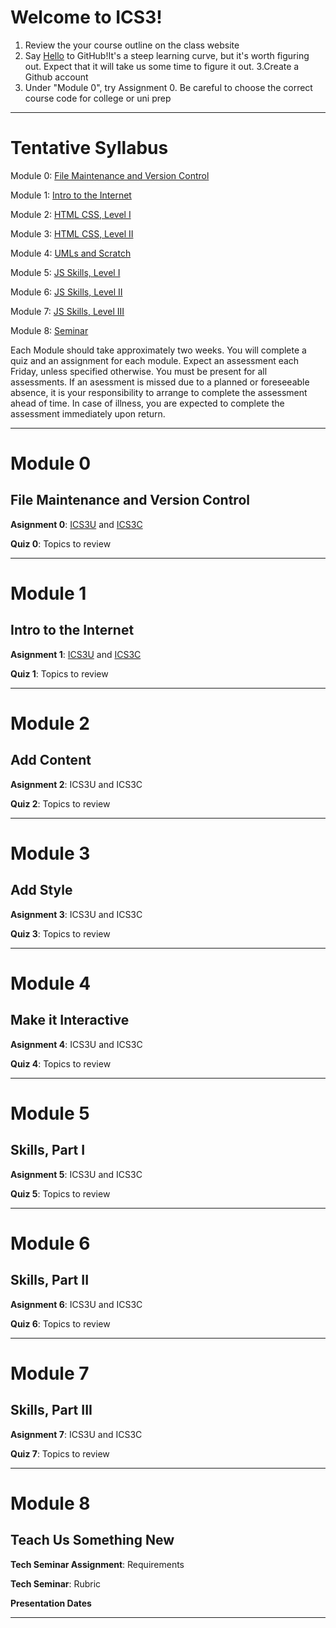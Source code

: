 # Welcome to ICS3!

  1. Review the your course outline on the class website 
  2. Say [Hello](https://guides.github.com/activities/hello-world/) to GitHub!It's a steep learning curve, but it's worth figuring out. Expect that it will take us some time to figure it out.
  3.Create a Github account
  4. Under "Module 0", try Assignment 0. Be careful to choose the correct course code for college or uni prep
---

# Tentative Syllabus

Module 0: [File Maintenance and Version Control](#module-0)

Module 1: [Intro to the Internet](#module-1)

Module 2: [HTML CSS, Level I](#module-2)
   
Module 3: [HTML CSS, Level II](#module-3)

Module 4: [UMLs and Scratch](#module-4)

Module 5: [JS Skills, Level I](#module-5)

Module 6: [JS Skills, Level II](#module-6)

Module 7: [JS Skills, Level III](#module-7)

Module 8: [Seminar](#module-8)

Each Module should take approximately two weeks. You will complete a quiz and an assignment for each module. Expect an assessment each Friday, unless specified otherwise. You must be present for all assessments. If an asessment is missed due to a planned or foreseeable absence, it is your responsibility to arrange to complete the assessment ahead of time. In case of illness, you are expected to complete the assessment immediately upon return.

---

# Module 0
## File Maintenance and Version Control

**Asignment 0**: [ICS3U](https://classroom.github.com/a/aBauRsn4) and [ICS3C](https://classroom.github.com/a/aBauRsn4)

**Quiz 0**: Topics to review

---

# Module 1
## Intro to the Internet

**Asignment 1**: [ICS3U](https://classroom.github.com/a/YhECfunA) and [ICS3C](https://classroom.github.com/a/49WX1EYN)

**Quiz 1**: Topics to review

---

# Module 2
## Add Content

**Asignment 2**: ICS3U and ICS3C

**Quiz 2**: Topics to review 

---

# Module 3
## Add Style

**Asignment 3**: ICS3U and ICS3C

**Quiz 3**: Topics to review 

---

# Module 4
## Make it Interactive

**Asignment 4**: ICS3U and ICS3C

**Quiz 4**: Topics to review

---

# Module 5
## Skills, Part I

**Asignment 5**: ICS3U and ICS3C

**Quiz 5**: Topics to review

---

# Module 6
## Skills, Part II

**Asignment 6**: ICS3U and ICS3C

**Quiz 6**: Topics to review

---

# Module 7
## Skills, Part III

**Asignment 7**: ICS3U and ICS3C

**Quiz 7**: Topics to review

--- 

# Module 8
## Teach Us Something New

**Tech Seminar Assignment**: Requirements

**Tech Seminar**: Rubric

**Presentation Dates**

---

